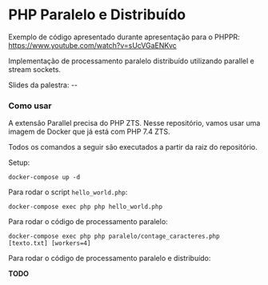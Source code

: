 # PHP Paralelo e Distribuído

Exemplo de código apresentado durante apresentação para o PHPPR: https://www.youtube.com/watch?v=sUcVGaENKvc 

Implementação de processamento paralelo distribuído utilizando parallel e stream sockets.

Slides da palestra: --  

### Como usar

A extensão Parallel precisa do PHP ZTS. Nesse repositório, vamos usar uma imagem de Docker que já está com PHP 7.4 ZTS.

Todos os comandos a seguir são executados a partir da raiz do repositório.

Setup:
```shell script
docker-compose up -d
```

Para rodar o script `hello_world.php`:

```shell script
docker-compose exec php php hello_world.php
```

Para rodar o código de processamento paralelo:

```shell script
docker-compose exec php php paralelo/contage_caracteres.php [texto.txt] [workers=4]
```

Para rodar o código de processamento paralelo e distribuído:

**TODO**